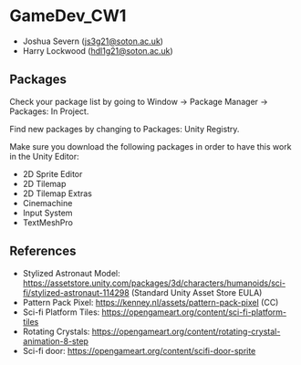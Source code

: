# GameDev_CW1
- Joshua Severn (js3g21@soton.ac.uk)
- Harry Lockwood (hdl1g21@soton.ac.uk)
## Packages
Check your package list by going to Window -> Package Manager -> Packages: In Project.

Find new packages by changing to Packages: Unity Registry.

Make sure you download the following packages in order to have this work in the Unity Editor:
- 2D Sprite Editor
- 2D Tilemap
- 2D Tilemap Extras
- Cinemachine
- Input System
- TextMeshPro



## References
- Stylized Astronaut Model: https://assetstore.unity.com/packages/3d/characters/humanoids/sci-fi/stylized-astronaut-114298 (Standard Unity Asset Store EULA)
- Pattern Pack Pixel: https://kenney.nl/assets/pattern-pack-pixel (CC)
- Sci-fi Platform Tiles: https://opengameart.org/content/sci-fi-platform-tiles
- Rotating Crystals: https://opengameart.org/content/rotating-crystal-animation-8-step
- Sci-fi door: https://opengameart.org/content/scifi-door-sprite
